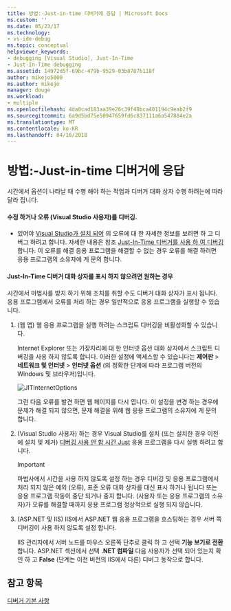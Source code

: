 ```yaml
---
title: 방법:-Just-in-time 디버거에 응답 | Microsoft Docs
ms.custom: ''
ms.date: 05/23/17
ms.technology:
- vs-ide-debug
ms.topic: conceptual
helpviewer_keywords:
- debugging [Visual Studio], Just-In-Time
- Just-In-Time debugging
ms.assetid: 14972d5f-69bc-479b-9529-03b8787b118f
author: mikejo5000
ms.author: mikejo
manager: douge
ms.workload:
- multiple
ms.openlocfilehash: 4da0cad183aa39e26c39f48bca401194c9eab2f9
ms.sourcegitcommit: 6a9d5bd75e50947659fd6c837111a6a547884e2a
ms.translationtype: MT
ms.contentlocale: ko-KR
ms.lasthandoff: 04/16/2018
---
```

# <a name="how-to-respond-to-the-just-in-time-debugger"></a>방법:-Just-in-time 디버거에 응답

시간에서 옵션이 나타날 때 수행 해야 하는 작업과 디버거 대화 상자 수행 하려는에 따라 달라 집니다.

#### <a name="if-you-want-to-fix-or-debug-the-error-visual-studio-users"></a>수정 하거나 오류 (Visual Studio 사용자)를 디버깅.

- 있어야 [Visual Studio가 설치 되어](https://www.microsoft.com/en-us/download/details.aspx?id=48146) 의 오류에 대 한 자세한 정보를 보려면 하 고 디버그 하려고 합니다. 자세한 내용은 참조 [Just-In-Time 디버거를 사용 하 여 디버깅](../debugger/debug-using-the-just-in-time-debugger.md)합니다. 이 오류를 해결 응용 프로그램을 해결할 수 없는 경우 오류를 해결 하려면 응용 프로그램의 소유자에 게 문의 합니다.

#### <a name="if-you-want-to-prevent-the-just-in-time-debugger-dialog-box-from-appearing"></a>Just-In-Time 디버거 대화 상자를 표시 하지 않으려면 원하는 경우

시간에서 마법사를 방지 하기 위해 조치를 취할 수도 디버거 대화 상자가 표시 됩니다. 응용 프로그램에서 오류를 처리 하는 경우 일반적으로 응용 프로그램을 실행할 수 있습니다.

1. (웹 앱) 웹 응용 프로그램을 실행 하려는 스크립트 디버깅을 비활성화할 수 있습니다.

    Internet Explorer 또는 가장자리에 대 한 인터넷 옵션 대화 상자에서 스크립트 디버깅을 사용 하지 않도록 합니다. 이러한 설정에 액세스할 수 있습니다는 **제어판** > **네트워크 및 인터넷** > **인터넷 옵션** (의 정확한 단계에 따라 프로그램 버전의 Windows 및 브라우저)입니다.

    ![JITInternetOptions](../debugger/media/jitinternetoptions.png "JITInternetOptions")

    그런 다음 오류를 발견 하면 웹 페이지를 다시 엽니다. 이 설정을 변경 하는 경우에 문제가 해결 되지 않으면, 문제 해결을 위해 웹 응용 프로그램의 소유자에 게 문의 합니다.

3. (Visual Studio 사용자) 하는 경우 Visual Studio를 설치 (또는 설치한 경우 이전에 설치 및 제거) [디버깅 사용 안 함 시간 Just](../debugger/debug-using-the-just-in-time-debugger.md) 응용 프로그램을 다시 실행 하려고 합니다.

    > [!IMPORTANT]
    > 마법사에서 시간을 사용 하지 않도록 설정 하는 경우 디버깅 및 응용 프로그램에서 처리 되지 않은 예외 (오류), 표준 오류 대화 상자를 대신 표시 하거나 됩니다 또는 응용 프로그램 작동이 중단 되거나 중지 합니다. (사용자 또는 응용 프로그램의 소유자)가 오류를 해결할 때까지 응용 프로그램 정상적으로 실행 되지 않습니다.

2. (ASP.NET 및 IIS) IIS에서 ASP.NET 웹 응용 프로그램을 호스팅하는 경우 서버 쪽 디버깅이 사용 하지 않도록 설정 합니다.

    IIS 관리자에서 서버 노드를 마우스 오른쪽 단추로 클릭 하 고 선택 **기능 보기로 전환**합니다. ASP.NET 섹션에서 선택 **.NET 컴파일** 다음 사용자가 선택 되어 있는지 확인 하 고 **False** (단계는 이전 버전의 IIS에서 다른) 디버그 동작으로 합니다.
  
## <a name="see-also"></a>참고 항목    
 [디버거 기본 사항](../debugger/debugger-basics.md)   
